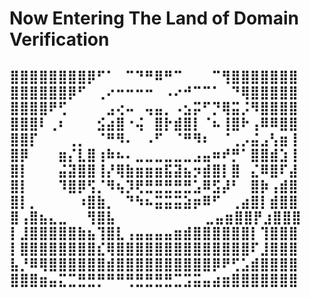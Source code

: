 
<html>
<head>
<title>Domain Verification Dogfood</title>

</head>


<body>
<h1>Now Entering The Land of Domain Verification</h1>

<h2>
⣿⣿⣿⣿⣿⣿⣿⣿⡿⠋⠁⠀⠉⠙⠛⠿⠛⠉⠀⠀⠀⠉⢻⣿⣿⣿⣿⣿⣿⣿
⣿⣿⣿⣿⣿⣿⡿⠋⠀⢀⠔⠒⠒⠒⠒⠀⠠⠔⠚⠉⠉⠁⠀⠙⢿⣿⣿⣿⣿⣿
⣿⣿⣿⣿⠟⢋⠀⠀⠀⠀⣠⢔⠤⠀⢤⣤⡀⠠⣢⡭⠋⡙⢿⣭⡨⠻⣿⣿⣿⣿
⣿⣿⣿⠇⢀⠆⠀⠀⠀⣪⣴⣿⠐⢬⠀⣿⡗⣾⣿⡇⠈⠦⢸⣿⠗⢠⠿⠿⣿⣿
⣿⣿⡏⠀⠀⠀⢀⡀⠀⠈⠛⠻⠄⠀⠠⠋⠀⠈⠛⠻⠆⠀⠈⢀⡠⣬⣠⢣⣶⢸
⣿⡿⠀⠀⠀⣶⡌⣇⣿⢰⠷⠦⠄⣀⣀⣀⣀⣀⣀⣠⣤⠶⠞⡛⠁⣿⣿⣾⣱⢸
⣿⡇⠀⠀⠀⣬⣽⣿⣿⢸⡜⢿⣷⣶⣶⣶⣯⣽⣦⡲⣾⣿⡇⣿⠀⣌⠿⣿⠏⣼
⣿⡇⠀⠀⠀⠹⣿⡿⢫⡈⠻⢦⡹⢟⣛⣛⣛⣛⣛⣡⠿⣫⡼⠃⠀⣿⡷⢠⣾⣿
⣿⡇⡀⠀⠀⠀⠀⠰⣿⣷⡀⠀⠙⠳⠦⣭⣭⣭⣵⡶⠿⠋⠀⢀⣴⣿⡇⣾⣿⣿
⣿⢠⣿⣦⣄⣀⠀⠀⢻⣿⣧⠀⠀⠀⠀⠀⠀⠀⠀⠀ ⣀⣤⣶⣿⣿⡟⣰⣿⣿⣿
⡇⣸⣿⣿⣿⣿⣿⣷⣦⢹⣿⣇⢠⣤⣤⣤⣤⣶⣾⣿⣿⣿⣿⣿⣿⡇⢹⣿⣿⣿
⡇⣿⣿⣿⣿⣿⣿⣿⣿⣎⢿⣿⣿⣿⣿⣿⣿⣿⣿⣿⣿⣿⣿⣿⣿⠏⣸⣿⣿⣿
⣧⡘⠿⢿⣿⣿⣿⣿⣿⣿⣾⣿⣿⣿⣿⣿⣿⣿⣿⣿⣿⡿⠟⢋⣡⣾⣿⣿⣿⣿
⣿⣿⣿⣶⣤⣍⣉⣛⣛⡛⠛⠛⢛⣛⣛⣛⣛⣉⣩⣭⣤⣴⣶⣿⣿⣿⣿⣿⣿⣿
</h2>

</body>
</html>

